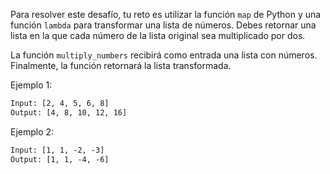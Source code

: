 Para resolver este desafío, tu reto es utilizar la función `map` de Python y una función `lambda` para transformar una lista de números. Debes retornar una lista en la que cada número de la lista original sea multiplicado por dos.

La función `multiply_numbers` recibirá como entrada una lista con números. Finalmente, la función retornará la lista transformada.

Ejemplo 1:

```txt
Input: [2, 4, 5, 6, 8]
Output: [4, 8, 10, 12, 16]
```

Ejemplo 2:

```txt
Input: [1, 1, -2, -3]
Output: [1, 1, -4, -6]
```